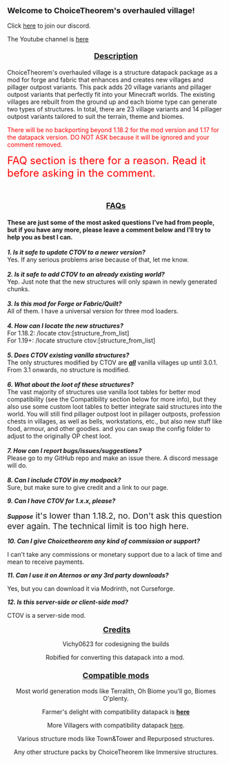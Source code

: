 <h3><span style="font-size: 18px;"><strong>Welcome to ChoiceTheorem's overhauled village!</strong></span></h3>
<p><span style="font-size: 14px;">Click&nbsp;<a href="https://discord.gg/JzYEw7PxQv">here</a>&nbsp;to join our discord.</span></p>
<p><span style="font-size: 14px;">The Youtube channel is&nbsp;<a href="https://www.youtube.com/channel/UCUSv0t-aWToQkpP5eonHmlA">here</a></span></p>
<h4 style="text-align: center;"><span style="text-decoration: underline; font-size: 18px;"><strong>Description</strong></span></h4>
<p style="text-align: left;"><span style="font-size: 14px;">ChoiceTheorem's overhauled village is a structure datapack package as a mod for forge and fabric that enhances and creates new villages and pillager outpost variants. This pack adds 20 village variants and pillager outpost variants that perfectly fit into your Minecraft worlds. The existing villages are rebuilt from the ground up and each biome type can generate two types of structures. In total, there are 23 village variants and 14 pillager outpost variants tailored to suit the terrain, theme and biomes.</span></p>
<p><span style="font-size: 14px; color: #ff0000;">There will be no backporting beyond 1.18.2 for the mod version and 1.17 for the datapack version. DO NOT ASK because it will be ignored and your comment removed.</span></p>
<p><span style="font-size: 24px; color: #ff0000;">FAQ section is there for a reason. Read it before asking in the comment.</span></p>
<p>&nbsp;</p>
<h4 style="text-align: center;"><span style="text-decoration: underline; font-size: 18px;"><strong>FAQs</strong></span></h4>
<h4 style="text-align: left;"><span style="font-size: 14px;">These are just some of the most asked questions I&rsquo;ve had from people, but if you have any more, please leave a comment below and I&rsquo;ll try to help you as best I can.</span></h4>
<p><em><strong>1. Is it safe to update CTOV to a newer version?</strong></em><br />Yes. If any serious problems arise because of that, let me know.<br /><br />
<em><strong>2. Is it safe to add CTOV to an already existing world?</strong></em><br />Yep. Just note that the new structures will only spawn in newly generated chunks.<br /><br />
<em><strong>3. Is this mod for Forge or Fabric/Quilt?</strong></em><br />All of them. I have a universal version for three mod loaders.<br /><br />
<em><strong>4. How can I locate the new structures?</strong></em><br />For 1.18.2: /locate ctov:[structure_from_list]<br />For 1.19+: /locate structure ctov:[structure_from_list]<br /><br />
<em><strong>5. Does CTOV existing vanilla structures?</strong></em><br />The only structures modified by CTOV are <span style="text-decoration: underline;"><em><strong>all</strong></em></span> vanilla villages up until 3.0.1. From 3.1 onwards, no structure is modified.<br /><br />
<em><strong>6. What about the loot of these structures?</strong></em><br />The vast majority of structures use vanilla loot tables for better mod compatibility (see the Compatibility section below for more info), but they also use some custom loot tables to better integrate said structures into the world. You will still find pillager outpost loot in pillager outposts, profession chests in villages, as well as bells, workstations, etc., but also new stuff like food, armour, and other goodies. and you can swap the config folder to adjust to the originally OP chest loot.<br /><br />
<em><strong>7. How can I report bugs/issues/suggestions?</strong></em><br />Please go to my GitHub repo and make an issue there. A discord message will do.<br /><br /><em><strong>8. Can I include CTOV in my modpack?</strong></em><br />Sure, but make sure to give credit and a link to our page.</p>
<p><em><strong>9. Can I have CTOV for 1.x.x, please? </strong></em></p><p><em><strong>Suppose</strong></em><span style="font-size: 1.2rem;">&nbsp;it's lower than 1.18.2, no. Don't ask this question ever again. The technical limit is too high here.</span></p>
<p><em><strong>10. Can I give Choicetheorem any kind of commission or support?</strong></em></p><p>I can't take any commissions or monetary support due to a lack of time and mean to receive payments.&nbsp;</p>
<p><em><strong>11. Can I use it on Aternos or any 3rd party downloads?</strong></em></p><p>Yes, but you can download it via Modrinth, not Curseforge.</p>
<p><em><strong>12. Is this server-side or client-side mod?</strong></em></p><p>CTOV is a server-side mod.</p>
</div>
<p style="text-align: center;"><span style="font-size: 14px;">&nbsp;</span><span style="text-decoration: underline; font-size: 18px;"><strong>Credits</strong></span></p>
<p style="text-align: center;"><span style="font-size: 14px;">Vichy0623 for codesigning the builds</span></p>
<p style="text-align: center;"><span style="font-size: 14px;">Robified for converting this datapack into a mod.</span>&nbsp;</p>
<h3 style="text-align: center;"><span style="text-decoration: underline; font-size: 18px;"><strong>Compatible mods</strong></span></h3>
<div class="spoiler">
<p style="text-align: center;"><span style="font-size: 14px;">Most world generation mods like Terralith, Oh Biome you'll go, Biomes O'plenty.</span></p>
<p style="text-align: center;"><span style="font-size: 14px;">Farmer's delight with compatibility datapack is <a href="https://www.curseforge.com/minecraft/texture-packs/choicetheorems-overhauled-village-farmer-delight"><strong>here</strong></a></span></p>
<p style="text-align: center;"><span style="font-size: 14px;">More Villagers with compatibility datapack <a href="https://www.curseforge.com/minecraft/texture-packs/choicetheorems-overhauled-village-more-villagers">here</a>.</span></p>
<p style="text-align: center;"><span style="font-size: 14px;">Various structure mods like Town&amp;Tower and Repurposed structures.</span></p>
<p style="text-align: center;"><span style="font-size: 14px;">Any other structure packs by ChoiceTheorem like Immersive structures.</span></p>
</div>
<p><span style="font-size: 1.2rem;">&nbsp;</span></p>
<p>&nbsp;</p>
